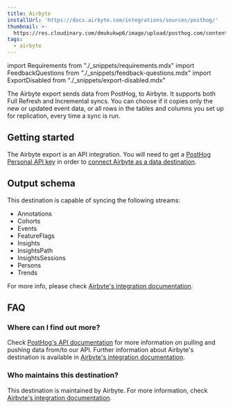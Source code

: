 ```yaml
---
title: Airbyte
installUrl: 'https://docs.airbyte.com/integrations/sources/posthog/'
thumbnail: >-
  https://res.cloudinary.com/dmukukwp6/image/upload/posthog.com/contents/cdp/thumbnails/airbyte.png
tags:
  - airbyte
---
```


import Requirements from "./_snippets/requirements.mdx"
import FeedbackQuestions from "./_snippets/feedback-questions.mdx"
import ExportDisabled from "./_snippets/export-disabled.mdx"

<ExportDisabled />

The Airbyte export sends data from PostHog, to Airbyte. It supports both Full Refresh and Incremental syncs. You can choose if it copies only the new or updated event data, or all rows in the tables and columns you set up for replication, every time a sync is run.

<Requirements />

## Getting started

The Airbyte export is an API integration. You will need to get a [PostHog Personal API key](https://posthog.com/docs/api) in order to [connect Airbyte as a data destination](https://docs.airbyte.com/integrations/sources/posthog/).

## Output schema

This destination is capable of syncing the following streams:

-   Annotations
-   Cohorts
-   Events
-   FeatureFlags
-   Insights
-   InsightsPath
-   InsightsSessions
-   Persons
-   Trends

For more info, please check [Airbyte's integration documentation](https://docs.airbyte.com/integrations/sources/posthog/).

## FAQ

### Where can I find out more?

Check [PostHog's API documentation](https://posthog.com/docs/api) for more information on pulling and pushing data from/to our API. Further information about Airbyte's destination is available in [Airbyte's integration documentation](https://docs.airbyte.com/integrations/sources/posthog/).

### Who maintains this destination?

This destination is maintained by Airbyte. For more information, check [Airbyte's integration documentation](https://docs.airbyte.com/integrations/sources/posthog/).

<FeedbackQuestions />